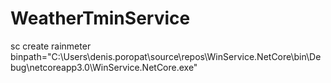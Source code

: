# WeatherTminService
sc create rainmeter binpath="C:\Users\denis.poropat\source\repos\WinService.NetCore\bin\Debug\netcoreapp3.0\WinService.NetCore.exe"